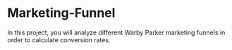 # Marketing-Funnel
In this project, you will analyze different Warby Parker marketing funnels in order to calculate conversion rates.
